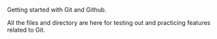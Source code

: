 Getting started with Git and Github.

All the files and directory are here for testing out and practicing features related to Git.
